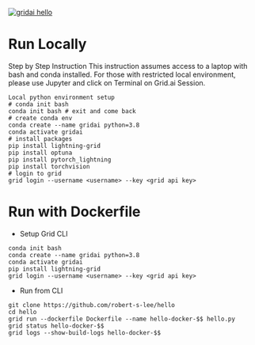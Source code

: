 [![gridai hello](https://github.com/robert-s-lee/hello/actions/workflows/gridai_run.yml/badge.svg?branch=main)](https://github.com/robert-s-lee/hello/actions/workflows/gridai_run.yml)

# Run Locally

Step by Step Instruction
This instruction assumes access to a laptop with bash and conda installed. For those with restricted local environment, please use Jupyter and click on Terminal on Grid.ai Session.

```
Local python environment setup
# conda init bash 
conda init bash # exit and come back
# create conda env
conda create --name gridai python=3.8
conda activate gridai
# install packages
pip install lightning-grid
pip install optuna
pip install pytorch_lightning
pip install torchvision
# login to grid
grid login --username <username> --key <grid api key>
```

# Run with Dockerfile

- Setup Grid CLI
```
conda init bash 
conda create --name gridai python=3.8
conda activate gridai
pip install lightning-grid
grid login --username <username> --key <grid api key>
```

- Run from CLI
```
git clone https://github.com/robert-s-lee/hello
cd hello
grid run --dockerfile Dockerfile --name hello-docker-$$ hello.py 
grid status hello-docker-$$
grid logs --show-build-logs hello-docker-$$
```